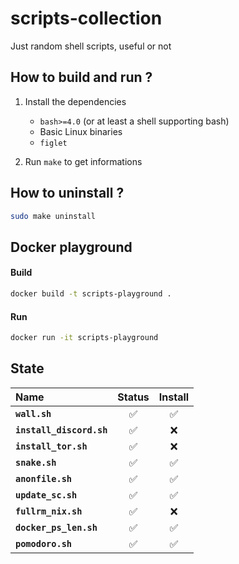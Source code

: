 # scripts-collection

Just random shell scripts, useful or not 

## How to build and run ?
1. Install the dependencies
    - `bash>=4.0` (or at least a shell supporting bash)
    - Basic Linux binaries
    - `figlet`

2. Run `make` to get informations


## How to uninstall ?
```bash
sudo make uninstall
```

## Docker playground

#### Build

```bash
docker build -t scripts-playground .
```
#### Run

```bash
docker run -it scripts-playground
```

## State

Name           | Status          | Install
:-------------  | :-------------: | :-------------:
**`wall.sh`** | ✅ | ✅
**`install_discord.sh`** | ✅ | ❌
**`install_tor.sh`** | ✅ | ❌
**`snake.sh`** | ✅ | ✅
**`anonfile.sh`** | ✅ | ✅
**`update_sc.sh`** | ✅ | ✅
**`fullrm_nix.sh`** | ✅ | ❌
**`docker_ps_len.sh`** | ✅ | ✅
**`pomodoro.sh`** | ✅ | ✅
